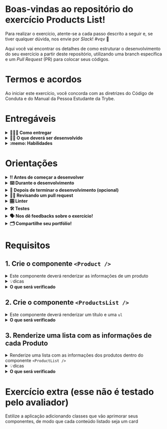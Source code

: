 # Boas-vindas ao repositório do exercício Products List!

Para realizar o exercício, atente-se a cada passo descrito a seguir e, se tiver qualquer dúvida, nos envie por _Slack_! #vqv 🚀

Aqui você vai encontrar os detalhes de como estruturar o desenvolvimento do seu exercício a partir deste repositório, utilizando uma branch específica e um _Pull Request_ (PR) para colocar seus códigos.

# Termos e acordos

Ao iniciar este exercício, você concorda com as diretrizes do Código de Conduta e do Manual da Pessoa Estudante da Trybe.

# Entregáveis

<details>
  <summary><strong>🤷🏽‍♀️ Como entregar</strong></summary><br />

Para entregar o seu exercício você deverá criar um _Pull Request_ neste repositório.

Lembre-se que você pode consultar nosso conteúdo sobre [Git & GitHub](https://app.betrybe.com/course/4d67f5b4-34a6-489f-a205-b6c7dc50fc16/) e nosso [Blog - Git & GitHub](https://blog.betrybe.com/tecnologia/git-e-github/) sempre que precisar!

</details>

<details>
  <summary><strong>👨‍💻 O que deverá ser desenvolvido</strong></summary><br />

Neste exercício, você vai implementar de forma simplificada uma lista de produtos, utilizando React. A aplicação deve possuir um cabeçalho e uma lista de produtos.

Aviso: Você pode usar sua imaginação e estilizar a aplicação como desejar.Entretanto, é <strong>obrigatório</strong> que você implemente <strong>pelo menos</strong> estes dois componentes:
<ol>
  <li>
    <strong>ProductsList</strong>: esse componente representa a lista de produtos. Ele recebe como entrada uma lista de produtos para serem mostrados na tela. Para cada um desses produtos recebidos, o componente de lista chama o componente citado abaixo (Product).</li>
  <li>
    <strong>Product</strong>: como o próprio nome diz, esse componente representa um produto. Ele recebe como entrada um objeto que contém informações referentes a um produto específico. Esse componente precisa retornar as seguintes informações obrigatórias que serão mostradas para quem usar a aplicação:
    <ul>
      <li>nome do produto;</li>
      <li>preço do produto;</li>
      <li>imagem do produto.</li>
    </ul>
  </li>
</ol>

</details>

<details>
  <summary><strong>:memo: Habilidades</strong></summary><br />

Neste exercício, verificamos se você é capaz de:

- Criar componentes React reutilizáveis;

- Renderizar as informações contidas em um array em forma de componente;

</details>

# Orientações

<details>
  <summary><strong>‼️ Antes de começar a desenvolver</strong></summary><br />

1. Clone o repositório

- Use o comando: `git clone git@github.com:tryber/sd-0x-exercise-products-list`.
- Entre na pasta do repositório que você acabou de clonar:
  - `cd sd-0x-exercise-products-list`

2. Instale as dependências

- `npm install`.

3. Crie uma branch a partir da branch `main`

- Verifique que você está na branch `main`
  - Exemplo: `git branch`
- Se não estiver, mude para a branch `main`
  - Exemplo: `git checkout main`
- Agora crie uma branch à qual você vai submeter os `commits` do seu exercício
  - Você deve criar uma branch no seguinte formato: `nome-de-usuario-nome-do-exercicio`
  - Exemplo: `git checkout -b joaozinho-sd-0x-exercise-products-list`

4. Adicione as mudanças ao _stage_ do Git e faça um `commit`

- Verifique que as mudanças ainda não estão no _stage_
  - Exemplo: `git status` (deve aparecer listada a pasta _joaozinho_ em vermelho)
- Adicione o novo arquivo ao _stage_ do Git
  - Exemplo:
    - `git add .` (adicionando todas as mudanças - _que estavam em vermelho_ - ao stage do Git)
    - `git status` (deve aparecer listado o arquivo _joaozinho/README.md_ em verde)
- Faça o `commit` inicial
  - Exemplo:
    - `git commit -m 'iniciando o exercício x'` (fazendo o primeiro commit)
    - `git status` (deve aparecer uma mensagem tipo _nothing to commit_ )

5. Adicione a sua branch com o novo `commit` ao repositório remoto

- Usando o exemplo anterior: `git push -u origin joaozinho-sd-0x-exercise-products-list`

6. Crie um novo `Pull Request` _(PR)_

- Vá até a página de _Pull Requests_ do [repositório no GitHub](https://github.com/tryber/sd-0x-exercise-products-list/pulls)
- Clique no botão verde _"New pull request"_
- Clique na caixa de seleção _"Compare"_ e escolha a sua branch **com atenção**
- Coloque um título para a sua _Pull Request_
  - Exemplo: _"Cria tela de busca"_
- Clique no botão verde _"Create pull request"_
- Adicione uma descrição para o _Pull Request_ e clique no botão verde _"Create pull request"_
- **Não se preocupe em preencher mais nada por enquanto!**
- Volte até a [página de _Pull Requests_ do repositório](https://github.com/tryber/sd-0x-exercise-products-list/pulls) e confira que o seu _Pull Request_ está criado

</details>

<details>
  <summary><strong>⌨️ Durante o desenvolvimento</strong></summary><br />

- Faça `commits` das alterações que você fizer no código regularmente

- Lembre-se de sempre após um (ou alguns) `commits` atualizar o repositório remoto

- Os comandos que você utilizará com mais frequência são:
  1. `git status` _(para verificar o que está em vermelho - fora do stage - e o que está em verde - no stage)_
  2. `git add` _(para adicionar arquivos ao stage do Git)_
  3. `git commit` _(para criar um commit com os arquivos que estão no stage do Git)_
  4. `git push -u origin nome-da-branch` _(para enviar o commit para o repositório remoto na primeira vez que fizer o `push` de uma nova branch)_
  5. `git push` _(para enviar o commit para o repositório remoto após o passo anterior)_

</details>

<details>
  <summary><strong>🤝 Depois de terminar o desenvolvimento (opcional)</strong></summary><br />

Para sinalizar que o seu exercício está pronto para o _"Code Review"_, faça o seguinte:

- Vá até a página **DO SEU** _Pull Request_, adicione a label de _"code-review"_ e marque seus colegas:

  - No menu à direita, clique no _link_ **"Labels"** e escolha a _label_ **code-review**;

  - No menu à direita, clique no _link_ **"Assignees"** e escolha **o seu usuário**;

  - No menu à direita, clique no _link_ **"Reviewers"** e digite `students`, selecione o time `tryber/students-sd-0x`.

Caso tenha alguma dúvida, [aqui tem um video explicativo](https://vimeo.com/362189205).

</details>

<details>
  <summary><strong>🕵🏿 Revisando um pull request</strong></summary><br />

Use o conteúdo sobre [Code Review](https://app.betrybe.com/course/real-life-engineer/code-review) para te ajudar a revisar os _Pull Requests_.

</details>

<details>
  <summary><strong>🎛 Linter</strong></summary><br />

Para garantir a qualidade do código, vamos utilizar neste exercício os linters `ESLint` e `StyleLint`.
Assim o código estará alinhado com as boas práticas de desenvolvimento, sendo mais legível
e de fácil manutenção! Para rodá-los localmente, execute os comandos abaixo:

```bash
  npm run lint
  npm run lint:styles
```

⚠️ **PULL REQUESTS COM ISSUES DE LINTER NÃO SERÃO AVALIADAS.
ATENTE-SE PARA RESOLVÊ-LAS ANTES DE FINALIZAR O DESENVOLVIMENTO!** ⚠️

Em caso de dúvidas, confira o material do course sobre [ESLint e Stylelint](https://app.betrybe.com/course/real-life-engineer/eslint).

</details>

<details>
  <summary><strong>🛠 Testes</strong></summary><br />

Para avaliar o exercício, iremos utilizar [React Testing Library (RTL)](https://testing-library.com/docs/react-testing-library/intro) na execução dos testes.

Na descrição dos requisitos,logo abaixo, será solicitado que seja feita a adição de atributos data-testid nos elementos *HTML*.
  
Vamos a um exemplo de modo a deixar evidente essa configuração: se o requisito pedir "crie um botão e adicione o id de teste (ou data-testid) com o valor my-action, você pode escrever:

```html
<button data-testid="my-action"></button>
```

ou

```html
<a data-testid="my-action"></a>
```

Ou seja, o atributo `data-testid="my-action"` servirá para o React Testing Library(RTL) identificar o elemento, dessa forma conseguiremos realizar testes focados no comportamento da aplicação.

⚠️**AVISO**: Muito cuidado com os nomes especificados nos requisitos! O conteúdo deve ser **exatamente igual** ao texto descrito no requisito.

Para verificar a solução proposta, você pode efetuar todos os testes localmente, basta executar:

```bash
npm test
```

### Dica: desativando testes

Especialmente no início, quando a maioria dos testes está falhando, a saída após executar os testes é extensa. Você pode desabilitar temporariamente um teste utilizando a função `skip` junto à função `it`. Como o nome indica, esta função "pula" um teste. Veja um exemplo:

```js
it.skip("Será validado se o campo de filtro por nome renderiza na tela", () => {
  render(<App />);
  const filterNameInput = screen.getByTestId(/name-filter/i);
  expect(filterNameInput).toBeInTheDocument();
});
```

![image](skip-image.png)

> Uma estratégia é pular todos os testes no início e ir implementando um teste de cada vez, removendo dele a função `skip`.

Como uma segunda proposta, você também pode rodar apenas um arquivo de teste, por exemplo:

```bash
npm test 
```

Outra forma para contornar esse problema é a utilização da função `.only` após o `it`. Com isso, será possível que apenas um requisito rode localmente e seja avaliado.

```js
it.only("Será validado se o campo de filtro por nome renderiza na tela", () => {
  render(<App />);
  const filterNameInput = screen.getByTestId(/name-filter/i);
  expect(filterNameInput).toBeInTheDocument();
});
```

![image](only-image.png)

⚠️ Atenção: **O avaliador automático não necessariamente avalia seu exercício na ordem em que os requisitos aparecem no readme. Isso acontece para deixar o processo de avaliação mais rápido. Então, não se assuste se isso acontecer, ok?**

</details>

<details>
  <summary><strong>🗣 Nos dê feedbacks sobre o exercício!</strong></summary> <br />

  Ao finalizar e submeter o exercício, não se esqueça de avaliar sua experiência preenchendo o formulário. Leva menos de 3 minutos!

  [FORMULÁRIO DE AVALIAÇÃO](https://be-trybe.typeform.com/to/ZTeR4IbH)

</details>

<details>
  <summary><strong>🗂 Compartilhe seu portfólio!</strong></summary><br />

Você sabia que o LinkedIn é a principal rede social profissional e compartilhar o seu aprendizado lá é muito importante para quem deseja construir uma carreira de sucesso? Compartilhe esse exercício no seu LinkedIn, marque o perfil da Trybe (@trybe) e mostre para a sua rede toda a sua evolução.

</details>

# Requisitos

## 1. Crie o componente `<Product />`

<details>
  <summary>Este componente deverá renderizar as informações de um produto</summary>
  
  - Ele deve ser criado no arquivo `src/components/product.tsx`.
  
  - Este componente deverá:
    - receber uma `prop` chamada `productInfo`, que será um objeto com as informações de um produto.

    - conter uma tag `li` que envolva todo o seu conteúdo.
  
  - Dentro dessa `li`, este componente deverá renderizar as seguintes informações (que estão dentro do objeto recebido via `props` chamada `productInfo`):

    - o nome do produto;
    - o preço do produto;
    - a imagem do produto.
      - Conter na imagem o atributo `alt` com o valor do nome do produto.
    
  <details>
    <summary><strong>Estrutura do objeto produto</strong></summary>

  ```js
  {
    id: 1,
    title: 'iPhone 9',
    description: 'An apple mobile which is nothing like apple',
    price: 549,
    discountPercentage: 12.96,
    rating: 4.69,
    stock: 94,
    brand: 'Apple',
    category: 'smartphones',
    image: 'https://i.dummyjson.com/data/products/1/thumbnail.jpg',
  }
  ```

  </details>
</details>

<details>
  <summary>💡dicas</summary>

  - Abra o arquivo `src/data.ts` e veja o nome das propriedades de cada produto, escolhendo assim os atributos que mais se adéquam ao projeto. Verificar como receberemos um objeto, bem como o nome de suas chaves, e quais devemos utilizar para resolver nosso requisito, faz parte do dia-a-dia de pessoas programadoras. 😄

</details>

<details>
  <summary><strong>O que será verificado</strong></summary>

  - Será verificado se o:
  
    - componente possui a tag `li` envolvendo seu conteúdo.
  
    - nome do produto passado via `props` é renderizado.
  
    - preço do produto passado via `props` é renderizado.
  
  - Será validado se a imagem do produto passado via `props` é renderizada.
  
  - Será validado se a imagem do produto possui o atributo `alt` com o nome do produto passado via `props`.

</details>

## 2. Crie o componente `<ProductsList />`

<details>
  <summary>Este componente deverá renderizar um título e uma <code>ul</code></summary>

  - Este componente deverá:

    - ser criado dentro da pasta `src/components/products-list.tsx`.

    - conter uma tag `h1` com o texto `Lista de produtos`.
  
    - conter uma tag `ul`. Por enquanto, essa lista estará vazia.

    - receber uma lista de produtos através da `props children`.
      - o `children` deve ser exibido dentro da tag `ul`

    > não se preocupe em passar essa lista de produtos por enquanto, isso será feito no requisito 3.

  - Ser renderizado dentro do `App.tsx`.

</details>

<details>
  <summary><strong>O que será verificado</strong></summary>

  - Será validado se:

    - uma tag `h1` com o texto `Lista de produtos` é renderizado dentro do componente `<ProductsList />`.

    - uma tag `ul` é renderizada dentro do componente `<ProductsList />`.

    - o componente `<ProductsList />` exibe dentro da tag `ul` o que foi passado por meio da _props_ `children`.

    - o componente `<ProductsList />` é renderizado dentro do `App.tsx`.

</details>

## 3. Renderize uma lista com as informações de cada Produto

<details>
  <summary>Renderize uma lista com as informações dos produtos dentro do componente <code>&lt;ProductList /&gt;</code></summary>

  - Você encontrará a lista com as informações dos produtos no arquivo `src/data.ts`.
  
  - Faça a importação do `src/data.ts` no componente `App.tsx`.

  - O componente `<ProductsList />` deve receber a lista de produtos por meio da _props_ `children`.

  - Cada produto da lista deverá ser renderizado pelo componente `Product`. Passe as informações do produto por meio da props `productInfo` que já existe nesse componente.

</details>

<details>
  <summary>💡dicas</summary>

  - Lembre-se de que, quando você está renderizando uma lista no React, é necessário adicionar um atributo `key` em cada elemento. Você pode usar o `id` do produto como `key`.

</details>

<details>
  <summary><strong>O que será verificado</strong></summary>

  - Se o componente `<ProductsList />` renderiza a quantidade correta de elementos.

  - Se todos os elementos da lista são renderizados.

</details>

# Exercício extra (esse não é testado pelo avaliador)

Estilize a aplicação adicionando classes que vão aprimorar seus componentes, de modo que cada conteúdo listado seja um card
